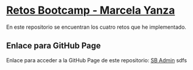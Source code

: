 # [Retos Bootcamp - Marcela Yanza](https://startbootstrap.com/template-overviews/sb-admin/)

En este repositorio se encuentran los cuatro retos que he implementado.

## Enlace para GitHub Page

Enlace para acceder a la GitHub Page de este repositorio: [SB Admin](http://startbootstrap.com/template-overviews/sb-admin/) sdfs